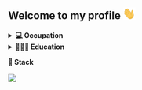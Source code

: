 <h2>Welcome to my profile <img src="https://raw.githubusercontent.com/ABSphreak/ABSphreak/master/gifs/Hi.gif" width="25px"></h2>

<details><summary><b>💻 Occupation</b></summary>
    <br/>
    <p>Software Developer</p>
</details>

<details><summary><b>👩🏻‍🎓 Education</b></summary>
    <br/>
    <p>Master's in Computer and Information Science</p>
</details>

<b>🚀 Stack</b>
<br/>
<p>
    <a href="https://skillicons.dev/" target="_blank">
        <img align="center" src="https://skillicons.dev/icons?i=go,python,git,postman,html,css" />
    </a>
</p>
